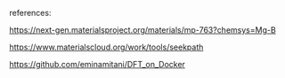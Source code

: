references:

https://next-gen.materialsproject.org/materials/mp-763?chemsys=Mg-B

https://www.materialscloud.org/work/tools/seekpath

https://github.com/eminamitani/DFT_on_Docker
